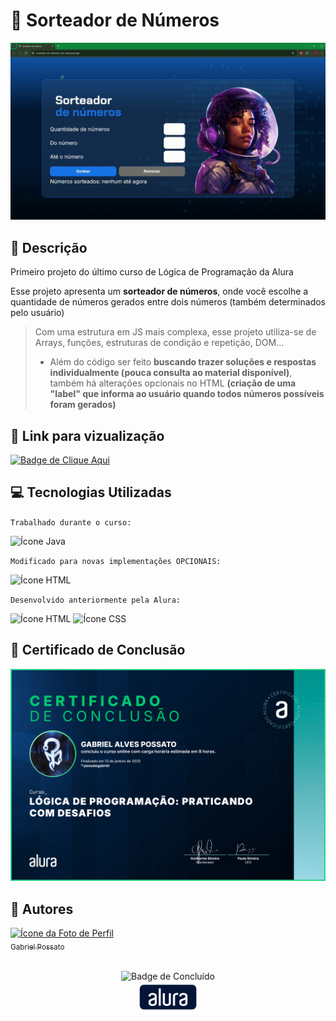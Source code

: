 # 🎲 Sorteador de Números

<img src = "img/Demonstração.gif" alt = "GIF da demonstração do site"/>

## 📰 Descrição

Primeiro projeto do último curso de Lógica de Programação da Alura

Esse projeto apresenta um **sorteador de números**, onde você escolhe a quantidade de números gerados entre dois números (também determinados pelo usuário)

> Com uma estrutura em JS mais complexa, esse projeto utiliza-se de Arrays, funções, estruturas de condição e repetição, DOM... 
> - Além do código ser feito **buscando trazer soluções e respostas individualmente (pouca consulta ao material disponível)**, também há alterações opcionais no HTML **(criação de uma "label" que informa ao usuário quando todos números possíveis foram gerados)**

## 🔗 Link para vizualização

<a href = "https://sorteador-de-numeros-one-iota.vercel.app"> <img alt="Badge de Clique Aqui" src="https://img.shields.io/badge/CLIQUE%20AQUI-blue?style=for-the-badge"> </a>

## 💻 Tecnologias Utilizadas
`Trabalhado durante o curso:`

<img src="https://cdn.jsdelivr.net/gh/devicons/devicon@latest/icons/javascript/javascript-original.svg" height = "40" alt = "Ícone Java"/> 

`Modificado para novas implementações OPCIONAIS:`

<img src="https://cdn.jsdelivr.net/gh/devicons/devicon@latest/icons/html5/html5-original.svg" height = "40" alt = "Ícone HTML"/>

`Desenvolvido anteriormente pela Alura:`

<img src="https://cdn.jsdelivr.net/gh/devicons/devicon@latest/icons/html5/html5-original.svg" height = "40" alt = "Ícone HTML"/> <img src="https://cdn.jsdelivr.net/gh/devicons/devicon@latest/icons/css3/css3-original.svg" height = "40" alt = "Ícone CSS"/>

## 🏅 Certificado de Conclusão 

<img src = "img/Certificado.jpg" alt = "Certificado de Conclusão da Alura"/>

## 🙋 Autores
[<img loading="lazy" src="https://avatars.githubusercontent.com/u/136634888?v=4" width=80 alt = "Ícone da Foto de Perfil"> <br> <sub> Gabriel Possato </sub>](https://github.com/possatogabriel)
<br>
<br>
<p align = "center"> <img alt="Badge de Concluído" src="https://img.shields.io/badge/STATUS%20%20%20%20%20%20%20%20%20%20%20%20%20%20%20-conclu%C3%ADdo-green?style=for-the-badge"> <br/> <img src = "img/alura1.png" height = "50" alt = "Logo da Alura"></p>
